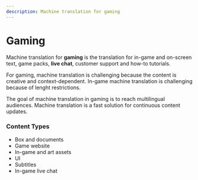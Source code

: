 ```yaml
---
description: Machine translation for gaming
---
```


# Gaming

Machine translation for **gaming** is the translation for in-game and on-screen text, game packs, **live chat**, customer support and how-to tutorials.

For gaming, machine translation is challenging because the content is creative and context-dependent. In-game machine translation is challenging because of lenght restrictions.

The goal of machine translation in gaming is to reach multilingual audiences. Machine translation is a fast solution for continuous content updates.

### Content Types

- Box and documents
- Game website
- In-game and art assets
- UI
- Subtitles
- In-game live chat
